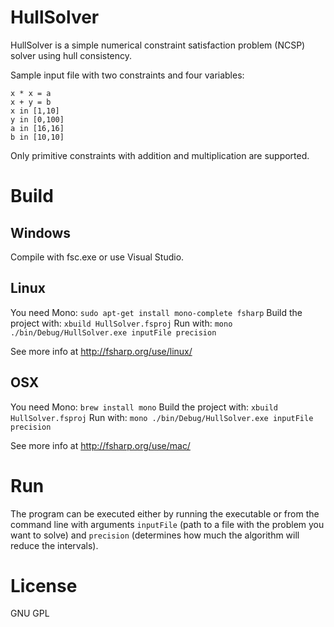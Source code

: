 # HullSolver

HullSolver is a simple numerical constraint satisfaction problem (NCSP) solver using hull consistency.

Sample input file with two constraints and four variables:

```
x * x = a
x + y = b
x in [1,10]
y in [0,100]
a in [16,16]
b in [10,10]
```

Only primitive constraints with addition and multiplication are supported.

# Build
## Windows
Compile with fsc.exe or use Visual Studio.

## Linux
You need Mono: `sudo apt-get install mono-complete fsharp`
Build the project with: `xbuild HullSolver.fsproj`
Run with: `mono ./bin/Debug/HullSolver.exe inputFile precision`

See more info at http://fsharp.org/use/linux/

## OSX
You need Mono: `brew install mono`
Build the project with: `xbuild HullSolver.fsproj`
Run with: `mono ./bin/Debug/HullSolver.exe inputFile precision`

See more info at http://fsharp.org/use/mac/

# Run

The program can be executed either by running the executable or from the command line with arguments `inputFile` (path to a file with the problem you want to solve) and `precision` (determines how much the algorithm will reduce the intervals).

# License
GNU GPL
